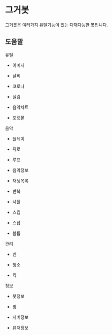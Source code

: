 # 그거봇
그거봇은 여러가지 유틸기능이 있는 다재다능한 봇입니다.

## 도움말
유틸

- 이미지

- 날씨

- 코로나

- 실검

- 음악차트

- 포켓몬

음악

- 플레이

- 뒤로

- 루프

- 음악정보

- 재생목록

- 반복

- 셔플

- 스킵

- 스탑

- 볼륨

관리

- 벤

- 청소

- 킥

정보

- 봇정보

- 핑

- 서버정보

- 유저정보
